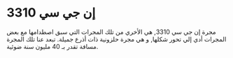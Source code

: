 # إن جي سي 3310

مجرة إن جي سي 3310, هي الأخري من تلك المجرات التي سبق اصطدامها مع بعض المجرات
أدي إلي تحور شكلها, و هي مجرة حلزونية ذات أذرع جميلة. تبعد عنا تلك المجرة مسافة
تقدر بـ 40 مليون سنة ضوئية.
